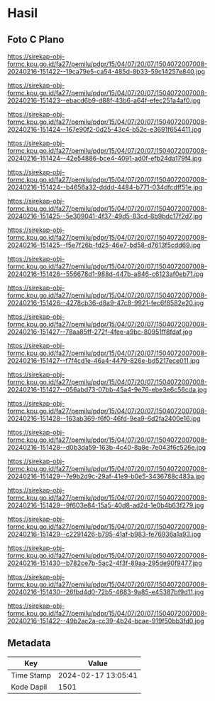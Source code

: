 # Hasil

## Foto C Plano

https://sirekap-obj-formc.kpu.go.id/fa27/pemilu/pdpr/15/04/07/20/07/1504072007008-20240216-151422--19ca79e5-ca54-485d-8b33-59c14257e840.jpg

https://sirekap-obj-formc.kpu.go.id/fa27/pemilu/pdpr/15/04/07/20/07/1504072007008-20240216-151423--ebacd6b9-d88f-43b6-a64f-efec251a4af0.jpg

https://sirekap-obj-formc.kpu.go.id/fa27/pemilu/pdpr/15/04/07/20/07/1504072007008-20240216-151424--167e90f2-0d25-43c4-b52c-e3691f654411.jpg

https://sirekap-obj-formc.kpu.go.id/fa27/pemilu/pdpr/15/04/07/20/07/1504072007008-20240216-151424--42e54886-bce4-4091-ad0f-efb24da179f4.jpg

https://sirekap-obj-formc.kpu.go.id/fa27/pemilu/pdpr/15/04/07/20/07/1504072007008-20240216-151424--b4656a32-dddd-4484-b771-034dfcdff51e.jpg

https://sirekap-obj-formc.kpu.go.id/fa27/pemilu/pdpr/15/04/07/20/07/1504072007008-20240216-151425--5e309041-4f37-49d5-83cd-8b9bdc17f2d7.jpg

https://sirekap-obj-formc.kpu.go.id/fa27/pemilu/pdpr/15/04/07/20/07/1504072007008-20240216-151425--f5e7f26b-fd25-46e7-bd58-d7613f5cdd69.jpg

https://sirekap-obj-formc.kpu.go.id/fa27/pemilu/pdpr/15/04/07/20/07/1504072007008-20240216-151426--556678d1-988d-447b-a846-c6123af0eb71.jpg

https://sirekap-obj-formc.kpu.go.id/fa27/pemilu/pdpr/15/04/07/20/07/1504072007008-20240216-151426--4278cb36-d8a9-47c8-9921-fec6f8582e20.jpg

https://sirekap-obj-formc.kpu.go.id/fa27/pemilu/pdpr/15/04/07/20/07/1504072007008-20240216-151427--78aa85ff-272f-4fee-a9bc-80951ff8fdaf.jpg

https://sirekap-obj-formc.kpu.go.id/fa27/pemilu/pdpr/15/04/07/20/07/1504072007008-20240216-151427--f7f4cd1e-46a4-4479-826e-bd5217ece011.jpg

https://sirekap-obj-formc.kpu.go.id/fa27/pemilu/pdpr/15/04/07/20/07/1504072007008-20240216-151427--056abd73-07bb-45a4-9e76-ebe3e6c56cda.jpg

https://sirekap-obj-formc.kpu.go.id/fa27/pemilu/pdpr/15/04/07/20/07/1504072007008-20240216-151428--163ab369-f6f0-46fd-9ea9-6d2fa2400e16.jpg

https://sirekap-obj-formc.kpu.go.id/fa27/pemilu/pdpr/15/04/07/20/07/1504072007008-20240216-151428--d0b3da59-163b-4c40-8a8e-7e043f6c526e.jpg

https://sirekap-obj-formc.kpu.go.id/fa27/pemilu/pdpr/15/04/07/20/07/1504072007008-20240216-151429--7e9b2d9c-29af-41e9-b0e5-3436788c483a.jpg

https://sirekap-obj-formc.kpu.go.id/fa27/pemilu/pdpr/15/04/07/20/07/1504072007008-20240216-151429--9f603e84-15a5-40d8-ad2d-1e0b4b63f279.jpg

https://sirekap-obj-formc.kpu.go.id/fa27/pemilu/pdpr/15/04/07/20/07/1504072007008-20240216-151429--c2291426-b795-41af-b983-fe76936a1a93.jpg

https://sirekap-obj-formc.kpu.go.id/fa27/pemilu/pdpr/15/04/07/20/07/1504072007008-20240216-151430--b782ce7b-5ac2-4f3f-89aa-295de90f9477.jpg

https://sirekap-obj-formc.kpu.go.id/fa27/pemilu/pdpr/15/04/07/20/07/1504072007008-20240216-151430--26fbd4d0-72b5-4683-9a85-e45387bf9d11.jpg

https://sirekap-obj-formc.kpu.go.id/fa27/pemilu/pdpr/15/04/07/20/07/1504072007008-20240216-151422--49b2ac2a-cc39-4b24-bcae-919f50bb3fd0.jpg


## Metadata

| Key        | Value               |
| ---------- | ------------------- |
| Time Stamp | 2024-02-17 13:05:41 |
| Kode Dapil | 1501                |



